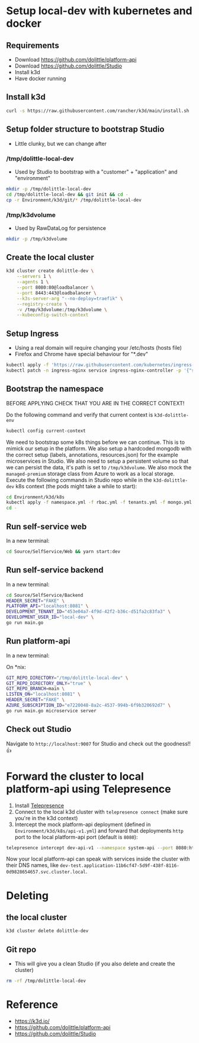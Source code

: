 # Setup local-dev with kubernetes and docker
## Requirements
- Download https://github.com/dolittle/platform-api
- Download https://github.com/dolittle/Studio
- Install k3d
- Have docker running


## Install k3d
```sh
curl -s https://raw.githubusercontent.com/rancher/k3d/main/install.sh | bash
```

## Setup folder structure to bootstrap Studio
- Little clunky, but we can change after
### /tmp/dolittle-local-dev
- Used by Studio to bootstrap with a "customer" + "application" and "environment"

```sh
mkdir -p /tmp/dolittle-local-dev
cd /tmp/dolittle-local-dev && git init && cd -
cp -r Environment/k3d/git/* /tmp/dolittle-local-dev
```

### /tmp/k3dvolume
- Used by RawDataLog for persistence
```sh
mkdir -p /tmp/k3dvolume
```

## Create the local cluster
```sh
k3d cluster create dolittle-dev \
    --servers 1 \
    --agents 1 \
    --port 8080:80@loadbalancer \
    --port 8443:443@loadbalancer \
    --k3s-server-arg "--no-deploy=traefik" \
    --registry-create \
    -v /tmp/k3dvolume:/tmp/k3dvolume \
    --kubeconfig-switch-context
```

## Setup Ingress
- Using a real domain will require changing your /etc/hosts (hosts file)
- Firefox and Chrome have special behaviour for "*.dev"

```sh
kubectl apply -f 'https://raw.githubusercontent.com/kubernetes/ingress-nginx/controller-v1.0.0/deploy/static/provider/baremetal/deploy.yaml'
kubectl patch -n ingress-nginx service ingress-nginx-controller -p '{"spec": {"type": "LoadBalancer"}}'
```

## Bootstrap the namespace

BEFORE APPLYING CHECK THAT YOU ARE IN THE CORRECT CONTEXT!

Do the following command and verify that current context is `k3d-dolittle-env`

```sh
kubectl config current-context
```

We need to bootstrap some k8s things before we can continue. This is to mimick our setup in the platform. We also setup a hardcoded mongodb with the correct setup (labels, annotations, resources.json) for the example microservices in Studio. We also need to setup a persistent volume so that we can persist the data, it's path is set to `/tmp/k3dvolume`. We also mock the `managed-premium` storage class from Azure to work as a local storage.
Execute the following commands in Studio repo while in the `k3d-dolittle-dev` k8s context (the pods might take a while to start):

 ```sh
cd Environment/k3d/k8s
kubectl apply -f namespace.yml -f rbac.yml -f tenants.yml -f mongo.yml -f storage-class.yml -f persistent-volume.yml -f api-v1.yml
cd -
```

## Run self-service web
In a new terminal:
```sh
cd Source/SelfService/Web && yarn start:dev
```

## Run self-service backend
In a new terminal:
```sh
cd Source/SelfService/Backend
HEADER_SECRET="FAKE" \
PLATFORM_API="localhost:8081" \
DEVELOPMENT_TENANT_ID="453e04a7-4f9d-42f2-b36c-d51fa2c83fa3" \
DEVELOPMENT_USER_ID="local-dev" \
go run main.go
```

## Run platform-api
In a new terminal:

On *nix:

```sh
GIT_REPO_DIRECTORY="/tmp/dolittle-local-dev" \
GIT_REPO_DIRECTORY_ONLY="true" \
GIT_REPO_BRANCH=main \
LISTEN_ON="localhost:8081" \
HEADER_SECRET="FAKE" \
AZURE_SUBSCRIPTION_ID="e7220048-8a2c-4537-994b-6f9b320692d7" \
go run main.go microservice server
```

## Check out Studio

Navigate to `http://localhost:9007` for Studio and check out the goodness!!👍


# Forward the cluster to local platform-api using Telepresence

1. Install [Telepresence](https://www.telepresence.io/docs/latest/howtos/intercepts/)
2. Connect to the local k3d cluster with `telepresence connect` (make sure you're in the k3d context)
3. Intercept the mock platform-api deployment (defined in `Environment/k3d/k8s/api-v1.yml`) and forward that deployments `http` port to the local platform-api port (default is `8080`):
```sh
telepresence intercept dev-api-v1 --namespace system-api --port 8080:http --env-file ~/system-api-service-dev-api-v1.env
```
Now your local platform-api can speak with services inside the cluster with their DNS names, like `dev-test.application-11b6cf47-5d9f-438f-8116-0d9828654657.svc.cluster.local`.


# Deleting
## the local cluster
```sh
k3d cluster delete dolittle-dev
```
## Git repo
- This will give you a clean Studio (if you also delete and create the cluster)

```sh
rm -rf /tmp/dolittle-local-dev
```

# Reference
- https://k3d.io/
- https://github.com/dolittle/platform-api
- https://github.com/dolittle/Studio
